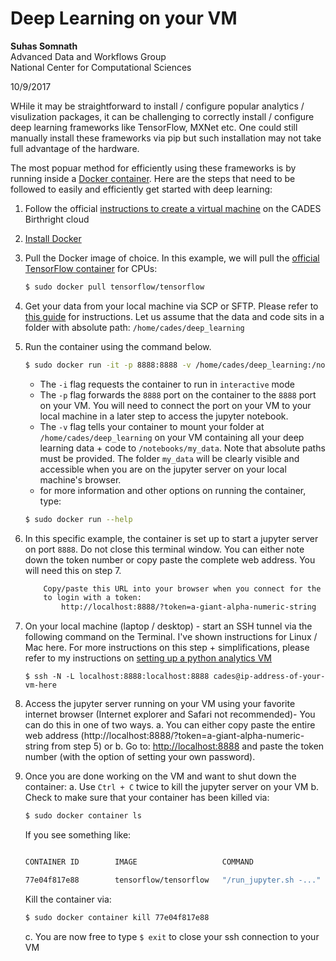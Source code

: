 # Deep Learning on your VM

**Suhas Somnath**<br>
Advanced Data and Workflows Group<br>
National Center for Computational Sciences

10/9/2017

WHile it may be straightforward to install / configure popular analytics / visulization packages, it can be challenging to correctly install / configure deep learning frameworks like TensorFlow, MXNet etc. 
One could still manually install these frameworks via pip but such installation may not take full advantage of the hardware. 

The most popuar method for efficiently using these frameworks is by running inside a [Docker container](<https://www.docker.com/what-container>). Here are the steps that need to be followed to easily and efficiently get started with deep learning:
1. Follow the official [instructions to create a virtual machine](http://support.cades.ornl.gov/index.php/birthright-cloud/) on the CADES Birthright cloud
2. [Install Docker](http://support.cades.ornl.gov/user-documentation/_book/openstack/user-tutorials/docker/docker.html>)
3. Pull the Docker image of choice. In this example, we will pull the [official TensorFlow container](https://hub.docker.com/r/tensorflow/tensorflow/) for CPUs:
    ```bash
    $ sudo docker pull tensorflow/tensorflow
    ```
4. Get your data from your local machine via SCP or SFTP. Please refer to [this guide](./sftp.md) for instructions. Let us assume that the data and code sits in a folder with absolute path: `/home/cades/deep_learning`
5. Run the container using the command below. 
    ```bash
    $ sudo docker run -it -p 8888:8888 -v /home/cades/deep_learning:/notebooks/my_data tensorflow/tensorflow
    ```
    * The `-i` flag requests the container to run in `interactive` mode
    * The `-p` flag forwards the `8888` port on the container to the `8888` port on your VM. You will need to connect the port on your VM to your local machine in a later step to access the jupyter notebook. 
    * The `-v` flag tells your container to mount your folder at `/home/cades/deep_learning` on your VM containing all your deep learning data + code to `/notebooks/my_data`. Note that absolute paths must be provided. The folder `my_data` will be clearly visible and accessible when you are on the jupyter server on your local machine's browser.
    * for more information and other options on running the container, type: 
    ```bash 
    $ sudo docker run --help
    ```
5. In this specific example, the container is set up to start a jupyter server on port `8888`. Do not close this terminal window. You can either note down the token number or copy paste the complete web address. You will need this on step 7.
    ```bash
        Copy/paste this URL into your browser when you connect for the first time,
        to login with a token:
            http://localhost:8888/?token=a-giant-alpha-numeric-string
    ```
6. On your local machine (laptop / desktop) - start an SSH tunnel via the following command on the Terminal. I've shown instructions for Linux / Mac here. For more instructions on this step + simplifications, please refer to my instructions on [setting up a python analytics VM](./python_analytics_server.md)
    ```
    $ ssh -N -L localhost:8888:localhost:8888 cades@ip-address-of-your-vm-here
    ```
7. Access the jupyter server running on your VM using your favorite internet browser (Internet explorer and Safari not recommended)- You can do this in one of two ways. 
  a. You can either copy paste the entire web address (http://localhost:8888/?token=a-giant-alpha-numeric-string from step 5) or 
  b. Go to: [http://localhost:8888](http://localhost:8888) and paste the token number (with the option of setting your own password). 
8. Once you are done working on the VM and want to shut down the container: 
    a. Use `Ctrl + C` twice to kill the jupyter server on your VM
    b. Check to make sure that your container has been killed via: 
    ```bash
    $ sudo docker container ls
    ```
    
    If you see something like:
        
    ```bash

    CONTAINER ID        IMAGE                   COMMAND                  CREATED             STATUS              PORTS                                                  NAMES

    77e04f817e88        tensorflow/tensorflow   "/run_jupyter.sh -..."   2 minutes ago       Up 2 minutes        6006/tcp, 0.0.0.0:8888->8888/tcp   jovial_albattani
    ```
        
    Kill the container via: 
    ```bash
    $ sudo docker container kill 77e04f817e88
    ```
    
    c. You are now free to type `$ exit` to close your ssh connection to your VM
